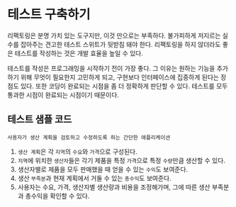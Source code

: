 # 테스트 구축하기

리팩토링은 분명 가치 있는 도구지만, 이것 만으로는 부족하다. 불가피하게 저지르는 실수를 잡아주는 견고한 테스트 스위트가 뒷받침 돼야 한다. 리팩토링을 하지 않더라도 좋은 테스트를 작성하는 것은 개발 효율을 높일 수 있다.

테스트를 작성은 프로그래밍을 시작하기 전이 가장 좋다. 그 이유는 원하는 기능을 추가하기 위해 무엇이 필요한지 고민하게 되고, 구현보다 인터페이스에 집중하게 된다는 장점도 있다. 또한 코딩이 완료되는 시점을 좀 더 정확하게 판단할 수 있다. 테스트를 모두 통과한 시점이 완료되는 시점이기 때문이다.

## 테스트 샘플 코드

`사용자가 생산 계획을 검토하고 수정하도록 하는 간단한 애플리케이션`

1. `생산 계획`은 각 `지역`의 `수요`와 `가격`으로 구성된다.
2. `지역`에 위치한 `생산자`들은 각기 제품을 특정 `가격`으로 특정 `수량`만큼 생산할 수 있다.
3. 생산자별로 제품을 모두 판매했을 때 얻을 수 있는 `수익`도 보여준다.
4. 생산 `부족분`과 현재 계획에서 거둘 수 있는 `총수익`도 보여준다.
5. 사용자는 수요, 가격, 생산자별 생산량과 비용을 조정해가며, 그에 따른 생산 부족분과 총수익을 확인할 수 있다.
